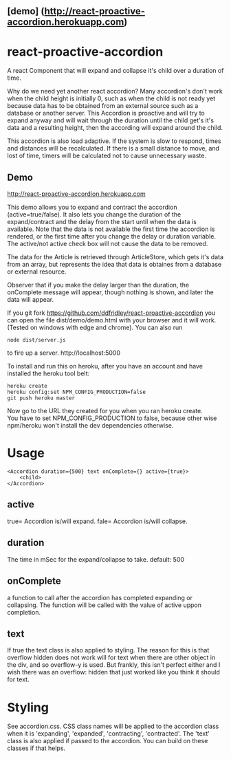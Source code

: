 ## [demo] (http://react-proactive-accordion.herokuapp.com)
# react-proactive-accordion
A react Component that will expand and collapse it's child over a duration of time.

Why do we need yet another react accordion? Many accordion's don't work when the child height is initially 0, such as when the child  is not ready yet because data has to be obtained from an external source such as a database or another server.  This Accordion is proactive and will try to expand anyway and will wait through the duration until the child get's it's data and a resulting height, then the according will expand around the child.

This accordion is also load adaptive.  If the system is slow to respond, times and distances will be recalculated. If there is a small distance to move, and lost of time, timers will be calculated not to cause unnecessary waste.

## Demo
http://react-proactive-accordion.herokuapp.com

This demo allows you to expand and contract the accordion (active=true/false).  It also lets you change the duration of the expand/contract and the delay from the start until when the data is available. Note that the data is not available the first time the accordion is rendered, or the first time after you change the delay or duration variable. The active/not active check box will not cause the data to be removed.

The data for the Article is retrieved through ArticleStore, which gets it's data from an array, but represents the idea that data is obtaines from a database or external resource.  

Observer that if you make the delay larger than the duration, the onComplete message will appear, though nothing is shown, and later the data will appear.

If you git fork https://github.com/ddfridley/react-proactive-accordion you can open the file dist/demo/demo.html with your browser and it will work. (Tested on windows with edge and chrome). You can also run 

    node dist/server.js 

to fire up a server. http://localhost:5000

To install and run this on heroku, after you have an account and have installed the heroku tool belt:

    heroku create
    heroku config:set NPM_CONFIG_PRODUCTION=false
    git push heroku master

Now go to the URL they created for you when you ran heroku create.  
You have to set NPM_CONFIG_PRODUCTION to false, because other wise npm/heroku won't install the dev dependencies otherwise.

# Usage

    <Accordion duration={500} text onComplete={} active={true}>
        <child>
    </Accordion>

## active
true= Accordion is/will expand.
fale= Accordion is/will collapse.

## duration
The time in mSec for the expand/collapse to take.
default: 500

## onComplete 

a function to call after the accordion has completed expanding or collapsing.  The function will be called with the value of active uppon completion.

## text
If true the text class is also applied to styling.  The reason for this is that overflow hidden does not work will for text when there are other object in the div, and so overflow-y is used.  But frankly, this isn't perfect either and I wish there was an overflow: hidden that just worked like you think it should for text. 

# Styling

See accordion.css.  CSS class names will be applied to the accordion class when it is 'expanding', 'expanded', 'contracting', 'contracted'.  The 'text' class is also applied if passed to the accordion. You can build on these classes if that helps.
